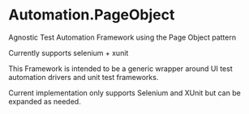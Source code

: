 # Automation.PageObject
Agnostic Test Automation Framework using the Page Object pattern

Currently supports selenium + xunit


This Framework is intended to be a generic wrapper around UI test automation drivers and unit test frameworks.

Current implementation only supports Selenium and XUnit but can be expanded as needed.
